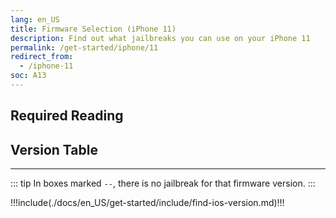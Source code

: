 ```yaml
---
lang: en_US
title: Firmware Selection (iPhone 11)
description: Find out what jailbreaks you can use on your iPhone 11
permalink: /get-started/iphone/11
redirect_from:
  - /iphone-11
soc: A13
---
```


## Required Reading

<readingTable minVer="13.0" maxVer="13.7"/>

## Version Table

<versionTable soc="A13" minVer="13"/>

---

::: tip
In boxes marked `--`, there is no jailbreak for that firmware version.
:::

!!!include(./docs/en_US/get-started/include/find-ios-version.md)!!!